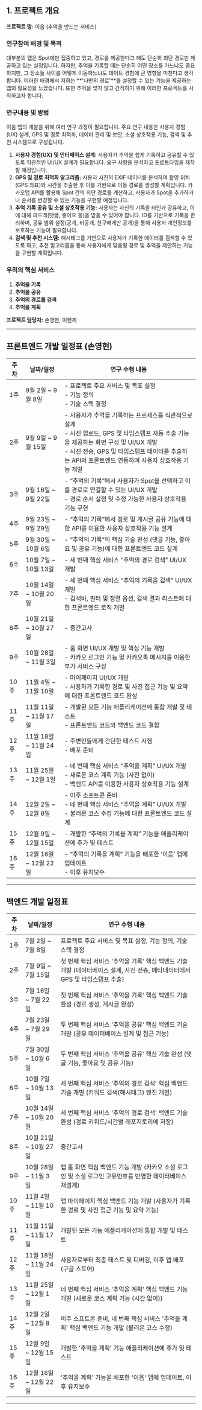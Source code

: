 ## 1. 프로젝트 개요
**프로젝트 명:** 이음 (추억을 만드는 서비스)

### 연구참여 배경 및 목적
대부분의 앱은 Spot에만 집중하고 있고, 경로를 제공한다고 해도 단순히 최단 경로만 제공하고 있는 실정입니다. 하지만, 추억을 기록할 때는 단순히 어떤 장소를 가느냐도 중요하지만, 그 장소들 사이를 어떻게 이동하느냐도 데이트 경험에 큰 영향을 미친다고 생각합니다. 이러한 배경에서 저희는 **'나만의 경로'**를 설정할 수 있는 기능을 제공하는 앱의 필요성을 느꼈습니다. 또한 추억을 잊지 않고 간직하기 위해 이러한 프로젝트를 시작하고자 합니다.

### 연구내용 및 방법
이음 앱의 개발을 위해 여러 연구 과정이 필요합니다. 주요 연구 내용은 사용자 경험(UX) 설계, GPS 및 경로 최적화, 데이터 관리 및 보안, 소셜 상호작용 기능, 검색 및 추천 시스템으로 구성됩니다.

1. **사용자 경험(UX) 및 인터페이스 설계:** 사용자가 추억을 쉽게 기록하고 공유할 수 있도록 직관적인 UI/UX 설계가 필요합니다. 요구 사항을 분석하고 프로토타입을 제작할 예정입니다.
2. **GPS 및 경로 최적화 알고리즘:** 사용자 사진의 EXIF 데이터를 분석하여 촬영 위치(GPS 좌표)와 시간을 추출한 후 이를 기반으로 이동 경로를 생성할 계획입니다. 카카오맵 API를 활용해 Spot 간의 최단 경로를 계산하고, 사용자가 Spot을 추가하거나 순서를 변경할 수 있는 기능을 구현할 예정입니다.
3. **추억 기록 공유 및 소셜 상호작용 기능:** 사용자는 자신의 기록을 타인과 공유하고, 이에 대해 피드백(댓글, 좋아요 등)을 받을 수 있어야 합니다. ID를 기반으로 기록을 관리하며, 공유 범위 설정(공개, 비공개, 친구에게만 공개)을 통해 사용자 개인정보를 보호하는 기능이 필요합니다.
4. **검색 및 추천 시스템:** 해시태그를 기반으로 사용자가 기록한 데이터를 검색할 수 있도록 하고, 추천 알고리즘을 통해 사용자에게 맞춤형 경로 및 추억을 제안하는 기능을 구현할 계획입니다.

### 우리의 핵심 서비스
1. **추억을 기록**
2. **추억을 공유**
3. **추억의 경로를 검색**
4. **추억을 계획**

**프로젝트 담당자:** 손영현, 이현제

---

## 프론트엔드 개발 일정표 (손영현)

| 주차 | 날짜/일정               | 연구 수행 내용                                                                                                                                                                  |
|-----|-------------------------|------------------------------------------------------------------------------------------------------------------------------------------------------------------------------|
| 1주  | 9월 2일 ~ 9월 8일       | - 프로젝트 주요 서비스 및 목표 설정<br>- 기능 정의<br>- 기술 스택 결정                                                                                                         |
| 2주  | 9월 9일 ~ 9월 15일      | - 사용자가 추억을 기록하는 프로세스를 직관적으로 설계<br>- 사진 업로드, GPS 및 타임스탬프 자동 추출 기능을 제공하는 화면 구성 및 UI/UX 개발<br>- 사진 전송, GPS 및 타임스탬프 데이터를 추출하는 API와 프론트엔드 연동하여 사용자 상호작용 기능 개발 |
| 3주  | 9월 16일 ~ 9월 22일     | - “추억의 기록”에서 사용자가 Spot을 선택하고 이를 경로로 연결할 수 있는 UI/UX 개발<br>- 경로 순서 설정 및 수정 가능한 사용자 상호작용 기능 구현                                            |
| 4주  | 9월 23일 ~ 9월 29일     | - “추억의 기록”에서 경로 및 게시글 공유 기능에 대한 API를 이용한 사용자 상호작용 기능 설계                                                                                             |
| 5주  | 9월 30일 ~ 10월 6일     | - “추억의 기록”의 핵심 기술 완성 (댓글 기능, 좋아요 및 공유 기능)에 대한 프론트엔드 코드 설계                                                                                           |
| 6주  | 10월 7일 ~ 10월 13일    | - 세 번째 핵심 서비스 “추억의 경로 검색” UI/UX 개발                                                                                                                              |
| 7주  | 10월 14일 ~ 10월 20일   | - 세 번째 핵심 서비스 “추억의 기록을 검색” UI/UX 개발<br>- 검색바, 필터 및 정렬 옵션, 검색 결과 리스트에 대한 프론트엔드 로직 개발                                                        |
| 8주  | 10월 21일 ~ 10월 27일   | - 중간고사                                                                                                                                                                     |
| 9주  | 10월 28일 ~ 11월 3일    | - 홈 화면 UI/UX 개발 및 핵심 기능 개발<br>- 카카오 로그인 기능 및 카카오톡 메시지를 이용한 부가 서비스 구상                                                                           |
| 10주 | 11월 4일 ~ 11월 10일    | - 마이페이지 UI/UX 개발<br>- 사용자가 기록한 경로 및 사진 접근 기능 및 요약에 대한 프론트엔드 코드 완성                                                                             |
| 11주 | 11월 11일 ~ 11월 17일   | - 개발된 모든 기능 애플리케이션에 통합 개발 및 테스트<br>- 프론트엔드 코드와 백엔드 코드 결합                                                                                         |
| 12주 | 11월 18일 ~ 11월 24일   | - 주변인들에게 간단한 테스트 시행<br>- 배포 준비                                                                                                                                     |
| 13주 | 11월 25일 ~ 12월 1일    | - 네 번째 핵심 서비스 “추억을 계획” UI/UX 개발<br>- 새로운 코스 계획 기능 (사진 없이)<br>- 백엔드 API를 이용한 사용자 상호작용 기능 설계                                                  |
| 14주 | 12월 2일 ~ 12월 8일     | - 아주 소프트콘 준비<br>- 네 번째 핵심 서비스 “추억을 계획” UI/UX 개발<br>- 불러온 코스 수정 기능에 대한 프론트엔드 코드 설계                                                               |
| 15주 | 12월 9일 ~ 12월 15일    | - 개발한 “추억의 기록을 계획” 기능을 애플리케이션에 추가 및 테스트                                                                                                                |
| 16주 | 12월 16일 ~ 12월 22일   | - “추억의 기록을 계획” 기능을 배포한 ‘이음’ 앱에 업데이트<br>- 이후 유지보수                                                                                                         |

---

## 백엔드 개발 일정표

| 주차 | 날짜/일정           | 연구 수행 내용                                                                                                                                  |
|-----|----------------------|--------------------------------------------------------------------------------------------------------------------------------------------------|
| 1주  | 7월 2일 ~ 7월 8일      | 프로젝트 주요 서비스 및 목표 설정, 기능 정의, 기술 스택 결정                                                                                     |
| 2주  | 7월 9일 ~ 7월 15일     | 첫 번째 핵심 서비스 '추억을 기록' 핵심 백엔드 기술 개발 (데이터베이스 설계, 사진 전송, 메타데이터에서 GPS 및 타임스탬프 추출)                                    |
| 3주  | 7월 16일 ~ 7월 22일    | 첫 번째 핵심 서비스 '추억을 기록' 핵심 백엔드 기술 완성 (경로 생성, 게시글 완성)                                                                         |
| 4주  | 7월 23일 ~ 7월 29일    | 두 번째 핵심 서비스 '추억을 공유' 핵심 백엔드 기술 개발 (공유 데이터베이스 설계 및 접근 기능)                                                             |
| 5주  | 7월 30일 ~ 10월 6일    | 두 번째 핵심 서비스 '추억을 공유' 핵심 기술 완성 (댓글 기능, 좋아요 및 공유 기능)                                                                        |
| 6주  | 10월 7일 ~ 10월 13일   | 세 번째 핵심 서비스 '추억의 경로 검색' 핵심 백엔드 기술 개발 (키워드 검색(해시태그) 엔진 개발)                                                             |
| 7주  | 10월 14일 ~ 10월 20일  | 세 번째 핵심 서비스 '추억의 경로 검색' 백엔드 기술 완성 (경로 키워드/시간별 레포지토리에 저장)                                                           |
| 8주  | 10월 21일 ~ 10월 27일  | 중간고사                                                                                                                                           |
| 9주  | 10월 28일 ~ 11월 3일   | 앱 홈 화면 핵심 백엔드 기능 개발 (카카오 소셜 로그인 및 소셜 로그인 고유번호를 반영한 데이터베이스 재설계)                                                |
| 10주 | 11월 4일 ~ 11월 10일   | 앱 마이페이지 핵심 백엔드 기능 개발 (사용자가 기록한 경로 및 사진 접근 기능 및 요약 기능)                                                                 |
| 11주 | 11월 11일 ~ 11월 17일  | 개발된 모든 기능 애플리케이션에 통합 개발 및 테스트                                                                                                     |
| 12주 | 11월 18일 ~ 11월 24일  | 사용자로부터 최종 테스트 및 디버깅, 이후 앱 배포 (구글 스토어)                                                                                        |
| 13주 | 11월 25일 ~ 12월 1일   | 네 번째 핵심 서비스 '추억을 계획' 핵심 백엔드 기능 개발 (새로운 코스 계획 기능 (시간 없이))                                                           |
| 14주 | 12월 2일 ~ 12월 8일    | 이주 소프트콘 준비, 네 번째 핵심 서비스 '추억을 계획' 핵심 백엔드 기능 개발 (불러온 코스 수정)                                                          |
| 15주 | 12월 9일 ~ 12월 15일   | 개발한 '추억을 계획' 기능 애플리케이션에 추가 및 테스트                                                                                              |
| 16주 | 12월 16일 ~ 12월 22일  | '추억을 계획' 기능을 배포한 '이음' 앱에 업데이트, 이후 유지보수                                                                                        |

---

